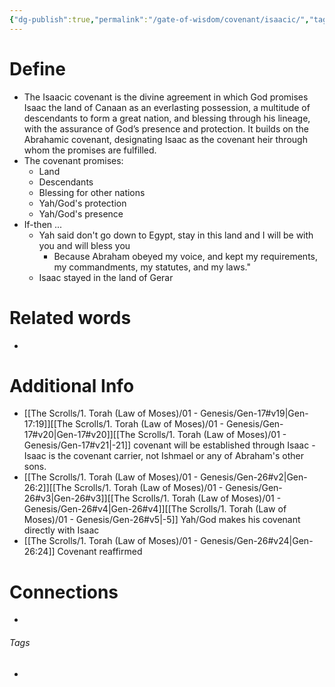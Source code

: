 ```yaml
---
{"dg-publish":true,"permalink":"/gate-of-wisdom/covenant/isaacic/","tags":["#GateWisdom","#Covenant","#I"]}
---
```


# Define
- The Isaacic covenant is the divine agreement in which God promises Isaac the land of Canaan as an everlasting possession, a multitude of descendants to form a great nation, and blessing through his lineage, with the assurance of God’s presence and protection. It builds on the Abrahamic covenant, designating Isaac as the covenant heir through whom the promises are fulfilled.
- The covenant promises:
	- Land
	- Descendants
	- Blessing for other nations
	- Yah/God's protection
	- Yah/God's presence
- If-then ... 
	- Yah said don't go down to Egypt, stay in this land and I will be with you and will bless you
		- Because Abraham obeyed my voice, and kept my requirements, my commandments, my statutes, and my laws."
	- Isaac stayed in the land of Gerar
# Related words
- 

# Additional Info
- [[The Scrolls/1. Torah (Law of Moses)/01 - Genesis/Gen-17#v19\|Gen-17:19]][[The Scrolls/1. Torah (Law of Moses)/01 - Genesis/Gen-17#v20\|Gen-17#v20]][[The Scrolls/1. Torah (Law of Moses)/01 - Genesis/Gen-17#v21\|-21]] covenant will be established through Isaac - Isaac is the covenant carrier, not Ishmael or any of Abraham's other sons.
- [[The Scrolls/1. Torah (Law of Moses)/01 - Genesis/Gen-26#v2\|Gen-26:2]][[The Scrolls/1. Torah (Law of Moses)/01 - Genesis/Gen-26#v3\|Gen-26#v3]][[The Scrolls/1. Torah (Law of Moses)/01 - Genesis/Gen-26#v4\|Gen-26#v4]][[The Scrolls/1. Torah (Law of Moses)/01 - Genesis/Gen-26#v5\|-5]] Yah/God makes his covenant directly with Isaac
- [[The Scrolls/1. Torah (Law of Moses)/01 - Genesis/Gen-26#v24\|Gen-26:24]] Covenant reaffirmed

# Connections


- 

###### Tags
- 